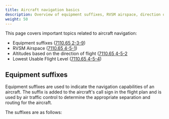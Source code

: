 ```yaml
---
title: Aircraft navigation basics
description: Overview of equipment suffixes, RVSM airspace, direction of flight altitude rules, and lowest usable flight levels.
weight: 50
---
```


This page covers important topics related to aircraft navigation:

- Equipment suffixes ([7110.65 2-3-9](https://www.faa.gov/air_traffic/publications/atpubs/atc_html/chap2_section_3.html#$paragraph2-3-9))
- RVSM Airspace ([7110.65 4-5-1](https://www.faa.gov/air_traffic/publications/atpubs/atc_html/chap4_section_5.html))
- Altitudes based on the direction of flight ([7110.65 4-5-2](https://www.faa.gov/air_traffic/publications/atpubs/atc_html/chap4_section_5.html#N6M50JACK)
- Lowest Usable Flight Level ([7110.65 4-5-4](https://www.faa.gov/air_traffic/publications/atpubs/atc_html/chap4_section_5.html#$paragraph4-5-4))

## Equipment suffixes

Equipment suffixes are used to indicate the navigation capabilities of an aircraft. The suffix is added to the aircraft's call sign in the flight plan and is used by air traffic control to determine the appropriate separation and routing for the aircraft.

The suffixes are as follows:

